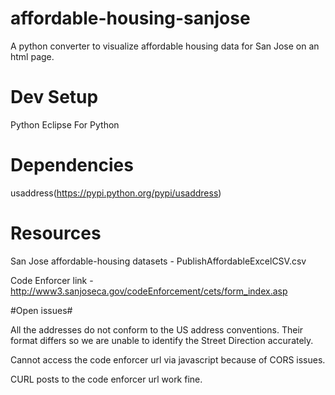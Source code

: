 # affordable-housing-sanjose
A python converter to visualize affordable housing data for San Jose on an html page.

# Dev Setup #

Python
Eclipse For Python

# Dependencies #

usaddress(https://pypi.python.org/pypi/usaddress)

# Resources #

San Jose affordable-housing datasets - PublishAffordableExcelCSV.csv

Code Enforcer link - http://www3.sanjoseca.gov/codeEnforcement/cets/form_index.asp


#Open issues#

All the addresses do not conform to the US address conventions. Their format differs so we are unable to identify the Street Direction accurately.

Cannot access the code enforcer url via javascript because of CORS issues.

CURL posts to the code enforcer url work fine.







